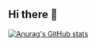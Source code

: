 ## Hi there 👋

[![Anurag's GitHub stats](https://github-readme-stats.vercel.app/api?username=DanielChuaaa)](https://github.com/anuraghazra/github-readme-stats)
